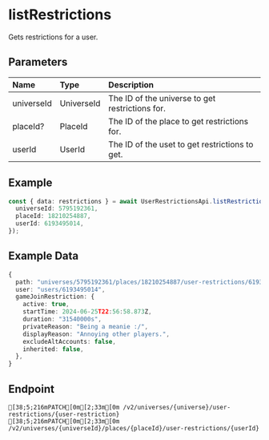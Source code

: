 
# listRestrictions
Gets restrictions for a user.


## Parameters
| Name       | Type       | Description                                     |
| :--------- | :--------- | :---------------------------------------------- |
| universeId | UniverseId | The ID of the universe to get restrictions for. |
| placeId?   | PlaceId    | The ID of the place to get restrictions for.    |
| userId     | UserId     | The ID of the uset to get restrictions to get.  |



## Example
```ts copy showLineNumbers
const { data: restrictions } = await UserRestrictionsApi.listRestrictions({
  universeId: 5795192361,
  placeId: 18210254887,
  userId: 6193495014,
}); 
```


## Example Data
```ts copy showLineNumbers
{
  path: "universes/5795192361/places/18210254887/user-restrictions/6193495014",
  user: "users/6193495014",
  gameJoinRestriction: {
    active: true,
    startTime: 2024-06-25T22:56:58.873Z,
    duration: "31540000s",
    privateReason: "Being a meanie :/",
    displayReason: "Annoying other players.",
    excludeAltAccounts: false,
    inherited: false,
  },
} 
```


## Endpoint
```ansi
[38;5;216mPATCH[0m[2;33m[0m /v2/universes/{universe}/user-restrictions/{user-restriction}
[38;5;216mPATCH[0m[2;33m[0m /v2/universes/{universeId}/places/{placeId}/user-restrictions/{userId}
```
  